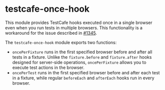 # testcafe-once-hook

This module provides TestCafe hooks executed once in a single browser even when you run tests in multiple browsers. This functionality is a workaround for the issue described in [#1345](https://github.com/DevExpress/testcafe/issues/1345).

The `testcafe-once-hook` module exports two functions:

- `oncePerFixture` runs in the first specified browser before and after all tests in a fixture. Unlike the `fixture.before` and `fixture.after` hooks designed for server-side operations, `oncePerFixture` allows you to execute test actions in the browser.
- `oncePerTest` runs in the first specified browser before and after each test in a fixture, while regular `beforeEach` and `afterEach` hooks run in every browser. 
